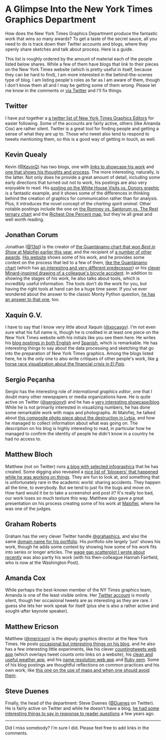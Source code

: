# A Glimpse Into the New York Times Graphics Department

How does the New York Times Graphics Department produce the fantastic work that wins so many awards? To get a taste of the secret sauce, all you need to do is track down their Twitter accounts and blogs, where they openly share sketches and talk about process. Here is a guide.

This list is roughly ordered by the amount of material each of the people listed below shares. While a few of them have blogs that link to their pieces on the New York Times website (which is pretty useful in itself, because they can be hard to find), I am more interested in the behind-the-scenes type of blog. I am listing people's roles as far as I am aware of them, though I don't know them all and I may be getting some of them wrong. Please let me know in the comments or <a href="https://twitter.com/eagereyes">via Twitter</a> and I'll fix things.

## Twitter

I have put together a <a href="https://twitter.com/#!/eagereyes/nytimes-graphics">a twitter list of New York Times Graphics Editors</a> for easier following. Some of the accounts are fairly active, others (like Amanda Cox) are rather silent. Twitter is a great tool for finding people and getting a sense of what they are up to. Those who tweet also tend to respond to tweets mentioning them, so this is a good way of getting in touch, as well.

## Kevin Quealy

Kevin (<a href="https://twitter.com/#!/KevinQ">@KevinQ)</a> has two blogs, one with <a href="http://kevinquealy.com/">links to showcase his work</a> and <a href="http://chartsnthings.tumblr.com/">one that shows his thoughts and process</a>. The more interesting, naturally, is the latter. Not only does he provide a great amount of detail, including some early directions that turned out not to work, his postings are also very enjoyable to read. His <a href="http://chartsnthings.tumblr.com/post/21631842099/white-house-visits-and-democratic-donors-data-sketches">posting on the White House Visits vs. Donors graphic</a> is a fantastic example, and it shows some of the differences in thinking behind the creation of graphics for communication rather than for analysis. Plus, it introduces the novel concept of the <em>charting spirit animal</em>. Other notable postings include the one on <a href="http://chartsnthings.tumblr.com/post/19078001617/sketches-from-the-romney-santorum-ternary-plot">the Romney vs. Santorum vs. The Rest ternary chart</a> and the <a href="http://chartsnthings.tumblr.com/post/15908760587/before-during-and-after-the-richest-1-percent">Richest One Percent map</a>, but they're all great and well worth reading.

## Jonathan Corum

Jonathan (<a href="https://twitter.com/#!/13pt">@13pt</a>) is the creator of <a title="Malofiej 20" href="/journalism/malofiej-20">the Guantánamo chart that won <em>Best in Show</em> at Malofiej earlier this year</a>, and the recipient of <a href="http://13pt.com/awards/">a number of other awards</a>. <a href="http://13pt.com/">His website</a> shows some of his work, and he provides some context on the process that led to a few of them, <a href="http://style.org/lines/">like the Guantánamo chart</a> (which has <a href="http://style.org/campdelta/">an interesting and very different predecessor</a>) or his <a href="http://style.org/ride/">clever Minard-inspired drawing of a colleague's bicycle accident</a>. In addition to showing the stages of his work, he also talks about tools, which is incredibly useful information. The tools don't do the work for you, but having the right tools at hand can be a huge time saver. If you've ever wondered about the answer to the classic Monty Python question, <a href="http://style.org/unladenswallow/">he has an answer to that one</a>, too.

## Xaquín G.V.

I have to say that I know very little about Xaquín (<a href="https://twitter.com/#!/xocasgv">@xocasgv</a>). I'm not even sure what his full name is, though he is credited in at least one piece on the New York Times website with his initials like you see them here. He writes his <a href="http://www.xocas.com/blog/en/">blog postings in both English</a> and <a href="http://www.xocas.com/blog/">Spanish</a>, which is remarkable. He has interesting things to say about the data processing and sketching that go into the preparation of New York Times graphics. Among the blogs listed here, he is the only one to also write critiques of other people's work, like <a href="http://www.xocas.com/blog/en/?p=105">a horse race visualization about the financial crisis in <em>El País</em></a>.

## Sergio Peçanha

Sergio has the interesting role of <em>international graphics editor</em>, one that I doubt many other newspapers or media organizations have. He is quite active on Twitter (<a href="https://twitter.com/#!/sergionyt">@sergionyt</a>) and he has a <a href="http://www.pecanha.org/">very interesting showcase/blog</a>. While he is not primarily interested in visualizing numbers, he has done some remarkable work with maps and photographs. At Malofiej, he talked about <a href="http://www.pecanha.org/#1658781/Tripoli-Street">this composite photo piece about the destruction in Lybia</a>, and how he managed to collect information about what was going on. The description on his blog is highly interesting to read, in particular how he managed to confirm the identity of people he didn't know in a country he had no access to.

## Matthew Bloch

Matthew (not on Twitter) runs <a href="http://maps.grammata.com/">a blog with selected infographics</a> that he has created. Some digging also revealed a <a href="http://maps.grammata.com/bloopers.html">nice list of 'bloopers' that happened while he was working on things</a>. They are fun to look at, and something that is unfortunately rare in the academic world: sharing accidents. They happen all the time, to everybody. But we tend to just fix the bugs and move on. How hard would it be to take a screenshot and post it? It's really too bad, our work loses so much texture this way. Matthew also gave a great presentation on his process creating some of his work at <a title="Malofiej 20" href="/journalism/malofiej-20">Malofiej</a>, where he was one of the judges.

## Graham Roberts

Graham has the very clever Twitter handle <a href="https://twitter.com/#!/Grahaphics">@grahaphics</a>, and also the same <a href="http://www.grahaphics.com/">domain name for his portfolio</a>. His portfolio site largely 'just' shows his work, though he adds some context by showing how some of his work fits into series or longer articles. The <a title="The Explanatory Power of Data Points" href="/journalism/the-explanatory-power-of-data-points">wage gap scatterplot I wrote about recently</a> was also partly his work (with his then-colleague Hannah Fairfield, who is now at the Washington Post).

## Amanda Cox

While perhaps the best-known member of the NY Times graphics team, Amanda is one of the least visible online. Her <a href="https://twitter.com/#!/amandacox">Twitter account</a> is mostly silent, though her occasional tweets are as interesting as they are rare. I guess she lets her work speak for itself (plus she is also a rather active and sought-after keynote speaker).

## Matthew Ericson

Matthew (<a href="https://twitter.com/#!/mericson">@mericson</a>) is the deputy graphics director at the New York Times. He posts <a href="http://www.ericson.net/content/">occasional but interesting things on his blog</a>, and he also has a few interesting little experiments, like his clever <a href="http://countingtweets.com/">countingtweets web app</a> (which overlays tweet counts onto links on a website), his <a href="http://weather.ericson.net/weather/forecast/Seattle-WA-USA">clean and useful weather app</a>, and his <a href="http://people.ericson.net/">name resolution web app</a> and <a href="https://github.com/mericson/people">Ruby gem</a>. Some of his blog postings are thoughtful reflections on common practices and his own work, like <a href="http://www.ericson.net/content/2011/10/when-maps-shouldnt-be-maps/">this one on the use of maps and when one should avoid them</a>.

## Steve Duenes

Finally, the head of the department: Steve Duenes (<a href="https://twitter.com/#!/Duenes">@Duenes</a> on Twitter). He is fairly active on Twitter and while he doesn't have a blog, <a href="http://www.nytimes.com/2008/02/25/business/media/25asktheeditors.html?_r=1&amp;pagewanted=all">he had some interesting things to say in response to reader questions</a> a few years ago.

<hr />

Did I miss somebody? I'm sure I did. Please feel free to add links in the comments.
